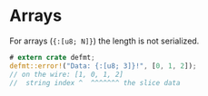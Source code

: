 # Arrays

For arrays (`{:[u8; N]}`) the length is not serialized.

``` rust
# extern crate defmt;
defmt::error!("Data: {:[u8; 3]}!", [0, 1, 2]);
// on the wire: [1, 0, 1, 2]
//  string index ^  ^^^^^^^ the slice data
```

